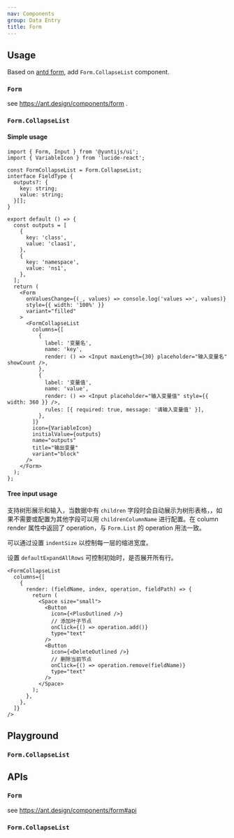 ```yaml
---
nav: Components
group: Data Entry
title: Form
---
```


## Usage

Based on [antd form](https://ant.design/components/form), add `Form.CollapseList` component.

### `Form`

see <https://ant.design/components/form> .

### `Form.CollapseList`

#### Simple usage

```tsx | pure
import { Form, Input } from '@yuntijs/ui';
import { VariableIcon } from 'lucide-react';

const FormCollapseList = Form.CollapseList;
interface FieldType {
  outputs?: {
    key: string;
    value: string;
  }[];
}

export default () => {
  const outputs = [
    {
      key: 'class',
      value: 'claas1',
    },
    {
      key: 'namespace',
      value: 'ns1',
    },
  ];
  return (
    <Form
      onValuesChange={(_, values) => console.log('values =>', values)}
      style={{ width: '100%' }}
      variant="filled"
    >
      <FormCollapseList
        columns={[
          {
            label: '变量名',
            name: 'key',
            render: () => <Input maxLength={30} placeholder="输入变量名" showCount />,
          },
          {
            label: '变量值',
            name: 'value',
            render: () => <Input placeholder="输入变量值" style={{ width: 360 }} />,
            rules: [{ required: true, message: '请输入变量值' }],
          },
        ]}
        icon={VariableIcon}
        initialValue={outputs}
        name="outputs"
        title="输出变量"
        variant="block"
      />
    </Form>
  );
};
```

<code src="./demos/index.tsx" center></code>

#### Tree input usage

支持树形展示和输入，当数据中有 `children` 字段时会自动展示为树形表格，，如果不需要或配置为其他字段可以用 `childrenColumnName` 进行配置。在 column render 属性中返回了 operation，与 `Form.List` 的 operation 用法一致。

可以通过设置 `indentSize` 以控制每一层的缩进宽度。

设置 `defaultExpandAllRows` 可控制初始时，是否展开所有行。

```tsx | pure
<FormCollapseList
  columns={[
    {
      render: (fieldName, index, operation, fieldPath) => {
        return (
          <Space size="small">
            <Button
              icon={<PlusOutlined />}
              // 添加叶子节点
              onClick={() => operation.add()}
              type="text"
            />
            <Button
              icon={<DeleteOutlined />}
              // 删除当前节点
              onClick={() => operation.remove(fieldName)}
              type="text"
            />
          </Space>
        );
      },
    },
  ]}
/>
```

<code src="./demos/Tree.tsx" center></code>

## Playground

### `Form.CollapseList`

<code src="./demos/Playground.tsx" center></code>

## APIs

### `Form`

see <https://ant.design/components/form#api>

### `Form.CollapseList`

<API id="FormCollapseList"></API>
